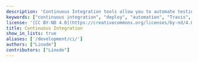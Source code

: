 ```yaml
---
description: 'Continuous Integration tools allow you to automate testing, building, and deploying an application, usually triggered whenever a change to the source code is made.'
keywords: ["continuous integration", "deploy", "automation", "Travis", "Jenkins"]
license: '[CC BY-ND 4.0](https://creativecommons.org/licenses/by-nd/4.0)'
title: Continuous Integration
show_in_lists: true
aliases: ['/development/ci/']
authors: ["Linode"]
contributors: ["Linode"]
---
```

